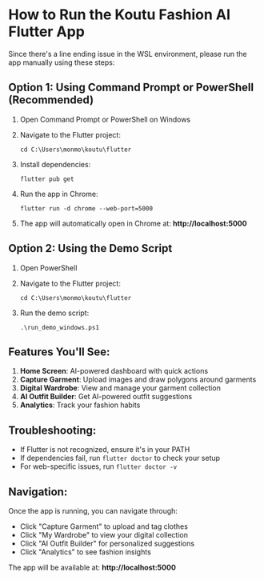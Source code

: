 # How to Run the Koutu Fashion AI Flutter App

Since there's a line ending issue in the WSL environment, please run the app manually using these steps:

## Option 1: Using Command Prompt or PowerShell (Recommended)

1. Open Command Prompt or PowerShell on Windows
2. Navigate to the Flutter project:
   ```
   cd C:\Users\monmo\koutu\flutter
   ```

3. Install dependencies:
   ```
   flutter pub get
   ```

4. Run the app in Chrome:
   ```
   flutter run -d chrome --web-port=5000
   ```

5. The app will automatically open in Chrome at: **http://localhost:5000**

## Option 2: Using the Demo Script

1. Open PowerShell
2. Navigate to the Flutter project:
   ```
   cd C:\Users\monmo\koutu\flutter
   ```

3. Run the demo script:
   ```
   .\run_demo_windows.ps1
   ```

## Features You'll See:

1. **Home Screen**: AI-powered dashboard with quick actions
2. **Capture Garment**: Upload images and draw polygons around garments
3. **Digital Wardrobe**: View and manage your garment collection
4. **AI Outfit Builder**: Get AI-powered outfit suggestions
5. **Analytics**: Track your fashion habits

## Troubleshooting:

- If Flutter is not recognized, ensure it's in your PATH
- If dependencies fail, run `flutter doctor` to check your setup
- For web-specific issues, run `flutter doctor -v`

## Navigation:

Once the app is running, you can navigate through:
- Click "Capture Garment" to upload and tag clothes
- Click "My Wardrobe" to view your digital collection
- Click "AI Outfit Builder" for personalized suggestions
- Click "Analytics" to see fashion insights

The app will be available at: **http://localhost:5000**